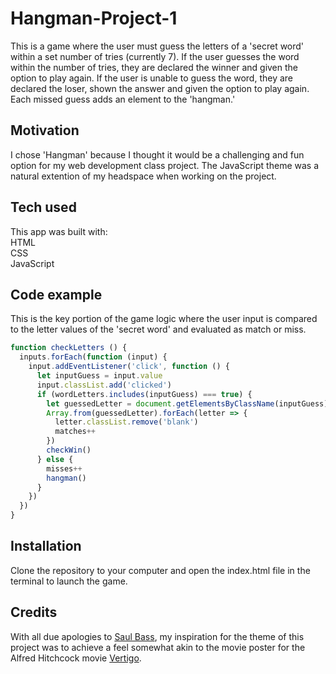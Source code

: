 # Hangman-Project-1
This is a game where the user must guess the letters of a 'secret word' within a set number of tries (currently 7). If the user guesses the word within the number of tries, they are declared the winner and given the option to play again. If the user is unable to guess the word, they are declared the loser, shown the answer and given the option to play again. Each missed guess adds an element to the 'hangman.'
## Motivation
I chose 'Hangman' because I thought it would be a challenging and fun option for my web development class project. The JavaScript theme was a natural extention of my headspace when working on the project. 
## Tech used
This app was built with:    
HTML    
CSS   
JavaScript
## Code example
This is the key portion of the game logic where the user input is compared to the letter values of the 'secret word' and evaluated as match or miss.  
```js
function checkLetters () {
  inputs.forEach(function (input) {
    input.addEventListener('click', function () {
      let inputGuess = input.value
      input.classList.add('clicked')
      if (wordLetters.includes(inputGuess) === true) {
        let guessedLetter = document.getElementsByClassName(inputGuess)
        Array.from(guessedLetter).forEach(letter => {
          letter.classList.remove('blank')
          matches++
        })
        checkWin()
      } else {
        misses++
        hangman()
      }
    })
  })
}
```
## Installation
Clone the repository to your computer and open the index.html file in the terminal to launch the game. 

## Credits
With all due apologies to [Saul Bass](https://en.wikipedia.org/wiki/Saul_Bass), my inspiration for the theme of this project was to achieve a feel somewhat akin to the movie poster for the Alfred Hitchcock movie [Vertigo](https://en.wikipedia.org/wiki/Saul_Bass#/media/File:Vertigomovie_restoration.jpg). 
